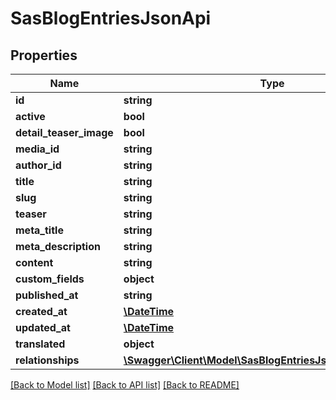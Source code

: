 # SasBlogEntriesJsonApi

## Properties
Name | Type | Description | Notes
------------ | ------------- | ------------- | -------------
**id** | **string** |  | [optional] 
**active** | **bool** |  | [optional] 
**detail_teaser_image** | **bool** |  | [optional] 
**media_id** | **string** |  | [optional] 
**author_id** | **string** |  | 
**title** | **string** |  | 
**slug** | **string** |  | 
**teaser** | **string** |  | [optional] 
**meta_title** | **string** |  | [optional] 
**meta_description** | **string** |  | [optional] 
**content** | **string** |  | [optional] 
**custom_fields** | **object** |  | [optional] 
**published_at** | **string** |  | 
**created_at** | [**\DateTime**](\DateTime.md) |  | 
**updated_at** | [**\DateTime**](\DateTime.md) |  | [optional] 
**translated** | **object** |  | [optional] 
**relationships** | [**\Swagger\Client\Model\SasBlogEntriesJsonApiRelationships**](SasBlogEntriesJsonApiRelationships.md) |  | [optional] 

[[Back to Model list]](../../README.md#documentation-for-models) [[Back to API list]](../../README.md#documentation-for-api-endpoints) [[Back to README]](../../README.md)

